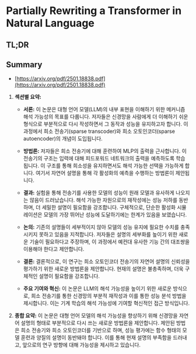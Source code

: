 # Partially Rewriting a Transformer in Natural Language
## TL;DR
## Summary
- [https://arxiv.org/pdf/2501.18838.pdf](https://arxiv.org/pdf/2501.18838.pdf)

1. **섹션별 요약:**

   - **서론:**
     이 논문은 대형 언어 모델(LLM)의 내부 표현을 이해하기 위한 메커니즘 해석 가능성의 목표를 다룹니다. 저자들은 신경망을 사람에게 더 이해하기 쉬운 형식으로 부분적으로 다시 작성하면서 그 동작과 성능을 유지하고자 합니다. 이 과정에서 희소 전송기(sparse transcoder)와 희소 오토인코더(sparse autoencoder)의 개념이 도입됩니다.

   - **방법론:**
     저자들은 희소 전송기에 대해 훈련하여 MLP의 출력을 근사합니다. 이 전송기의 구조는 입력에 대해 피드포워드 네트워크의 출력을 예측하도록 학습됩니다. 이 구조를 통해 희소성을 유지하면서도 해석 가능한 선택을 가능하게 합니다. 여기서 자연어 설명을 통해 각 활성화의 예측을 수행하는 방법론이 제안됩니다.

   - **결과:**
     실험을 통해 전송기를 사용한 모델의 성능이 원래 모델과 유사하게 나오지는 않음이 드러났습니다. 해석 가능한 자원으로의 재작성에는 성능 저하를 동반하며, 더 세밀한 설명이 필요함을 강조합니다. 구체적으로, 단순한 활성화 시뮬레이션은 모델의 가장 뛰어난 성능에 도달하기에는 한계가 있음을 보였습니다.

   - **논의:**
     기존의 설명들이 세부적이지 않아 모델의 성능 유지에 필요한 수치를 충족시키지 못하고 있음을 지적합니다. 저자들은 설명의 세부화를 높이기 위한 새로운 기술이 필요하다고 주장하며, 이 과정에서 예컨대 유사한 기능 간의 대조쌍을 이용해야 한다고 제안합니다.

   - **결론:**
     결론적으로, 이 연구는 희소 오토인코더 전송기의 자연어 설명의 신뢰성을 평가하기 위한 새로운 방법론을 제안합니다. 현재의 설명은 불총족하며, 더욱 구체적인 설명이 필요함을 강조합니다.

   - **주요 기여와 혁신:**
     이 논문은 LLM의 해석 가능성을 높이기 위한 새로운 방식으로, 희소 전송기를 통한 신경망의 부분적 재작성과 이를 통한 성능 분석 방법을 제시합니다. 이는 기계 학습의 해석 가능성에 기여할 혁신적인 접근 방식입니다.

2. **종합 요약:**
   이 논문은 대형 언어 모델의 해석 가능성을 향상하기 위해 신경망을 자연어 설명의 형태로 부분적으로 다시 쓰는 새로운 방법론을 제안합니다. 제안된 방법은 희소 전송기와 희소 오토인코더를 기반으로 하며, 성능 평가에는 함수 형태의 모델 훈련과 양질의 설명이 동반돼야 합니다. 이를 통해 현재 설명의 부족함을 드러내고, 앞으로의 연구 방향에 대해 가능성을 제시하고 있습니다.